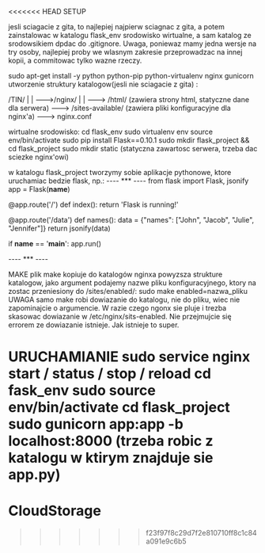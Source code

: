 <<<<<<< HEAD
SETUP

jesli sciagacie z gita, to najlepiej najpierw sciagnac z gita, a potem zainstalowac w katalogu flask_env srodowisko wirtualne, a sam katalog ze srodowsikiem dpdac do .gitignore. Uwaga, poniewaz mamy jedna wersje na try osoby, najlepiej proby we wlasnym zakresie przeprowadzac na innej kopii, a commitowac tylko wazne rzeczy.


sudo apt-get install -y python python-pip python-virtualenv nginx gunicorn
utworzenie struktury katalogow(jesli nie sciagacie z gita) :

/TIN/	|
		|
		--->/nginx/	|
					|
					---> /html/ (zawiera strony html, statyczne dane dla serwera)
					---> /sites-available/ (zawiera pliki konfiguracyjne dla nginx'a)
					---> nginx.conf
					
wirtualne srodowisko:
cd flask_env
sudo virtualenv env
source env/bin/activate
sudo pip install Flask==0.10.1
sudo mkdir flask_project && cd flask_project
sudo mkdir static (statyczna zawartosc serwera, trzeba dac sciezke nginx'owi)

w katalogu flask_project tworzymy sobie aplikacje pythonowe, ktore uruchamiac bedzie flask, np.:
---- *** ----
from flask import Flask, jsonify
app = Flask(__name__)

@app.route('/')
def index():
    return 'Flask is running!'

@app.route('/data')
def names():
    data = {"names": ["John", "Jacob", "Julie", "Jennifer"]}
    return jsonify(data)

if __name__ == '__main__':
    app.run()

---- *** ----

MAKE
plik make kopiuje do katalogów nginxa powyzsza strukture katalogow, jako argument podajemy nazwe pliku konfiguracyjnego, ktory na zostac przeniesiony do /sites/enabled/:
sudo make enabled=nazwa_pliku
UWAGA samo make robi dowiazanie do katalogu, nie do pliku, wiec nie zapominajcie o argumencie. W razie czego ngonx sie pluje i trezba skasowac dowiazanie w /etc/nginx/sits-enabled. Nie przejmujcie się errorem ze dowiazanie istnieje. Jak istnieje to super.

URUCHAMIANIE
sudo service nginx start / status / stop / reload
cd fask_env
sudo source env/bin/activate
cd flask_project
sudo gunicorn app:app -b localhost:8000 (trzeba robic z katalogu w ktirym znajduje sie app.py)
=======
CloudStorage
============
>>>>>>> f23f97f8c29d7f2e810710ff8c1c84a091e9c6b5
